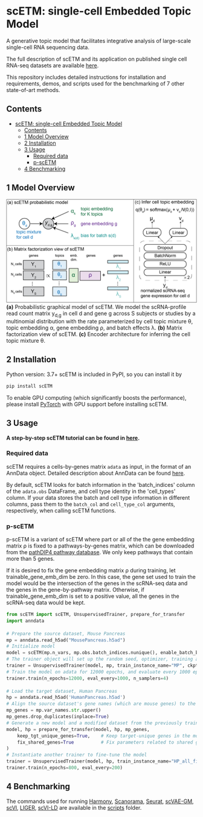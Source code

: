 # scETM: single-cell Embedded Topic Model
A generative topic model that facilitates integrative analysis of large-scale single-cell RNA sequencing data.

The full description of scETM and its application on published single cell RNA-seq datasets are available [here](https://www.biorxiv.org/content/10.1101/2021.01.13.426593v1).

This repository includes detailed instructions for installation and requirements, demos, and scripts used for the benchmarking of 7 other state-of-art methods.


## Contents ##

- [scETM: single-cell Embedded Topic Model](#scetm-single-cell-embedded-topic-model)
  - [Contents](#contents)
  - [1 Model Overview](#1-model-overview)
  - [2 Installation](#2-installation)
  - [3 Usage](#3-usage)
    - [Required data](#required-data)
    - [p-scETM](#p-scetm)
  - [4 Benchmarking](#4-benchmarking)

## 1 Model Overview

![](doc/scETM.png "scETM model overview")
**(a)** Probabilistic graphical model of scETM. We model the scRNA-profile read count matrix y<sub>d,g</sub> in cell d and gene g across S subjects or studies by a multinomial distribution with the rate parameterized by cell topic mixture θ, topic embedding α, gene embedding ρ, and batch effects λ. **(b)** Matrix factorization view of scETM. **(c)** Encoder architecture for inferring the cell topic mixture θ.

## 2 Installation
Python version: 3.7+
scETM is included in PyPI, so you can install it by

```bash
pip install scETM
```

To enable GPU computing (which significantly boosts the performance), please install [PyTorch](https://pytorch.org/) with GPU support before installing scETM.

## 3 Usage
**A step-by-step scETM tutorial can be found in [here](/notebooks/scETM%20introductory%20tutorial.ipynb).**

### Required data
scETM requires a cells-by-genes matrix `adata` as input, in the format of an AnnData object. Detailed description about AnnData can be found [here](https://anndata.readthedocs.io/en/latest/).

By default, scETM looks for batch information in the 'batch_indices' column of the `adata.obs` DataFrame, and cell type identity in the 'cell_types' column. If your data stores the batch and cell type information in different columns, pass them to the `batch_col` and `cell_type_col` arguments, respectively, when calling scETM functions.

### p-scETM
p-scETM is a variant of scETM where part or all of the the gene embedding matrix ρ is fixed to a pathways-by-genes matrix, which can be downloaded from the [pathDIP4 pathway database](http://ophid.utoronto.ca/pathDIP/Download.jsp). We only keep pathways that contain more than 5 genes.

If it is desired to fix the gene embedding matrix ρ during training, let trainable_gene_emb_dim be zero. In this case, the gene set used to train the model would be the intersection of the genes in the scRNA-seq data and the genes in the gene-by-pathway matrix. Otherwise, if trainable_gene_emb_dim is set to a positive value, all the genes in the scRNA-seq data would be kept.

```python
from scETM import scETM, UnsupervisedTrainer, prepare_for_transfer
import anndata

# Prepare the source dataset, Mouse Pancreas
mp = anndata.read_h5ad("MousePancreas.h5ad")
# Initialize model
model = scETM(mp.n_vars, mp.obs.batch_indices.nunique(), enable_batch_bias=True)
# The trainer object will set up the random seed, optimizer, training and evaluation loop, checkpointing and logging.
trainer = UnsupervisedTrainer(model, mp, train_instance_name="MP", ckpt_dir="../results")
# Train the model on adata for 12000 epochs, and evaluate every 1000 epochs. Use 4 threads to sample minibatches.
trainer.train(n_epochs=12000, eval_every=1000, n_samplers=4)

# Load the target dataset, Human Pancreas
hp = anndata.read_h5ad('HumanPancreas.h5ad')
# Align the source dataset's gene names (which are mouse genes) to the target dataset (which are human genes)
mp_genes = mp.var_names.str.upper()
mp_genes.drop_duplicates(inplace=True)
# Generate a new model and a modified dataset from the previously trained model and the mp_genes
model, hp = prepare_for_transfer(model, hp, mp_genes,
	keep_tgt_unique_genes=True,    # Keep target-unique genes in the model and the target dataset
    fix_shared_genes=True          # Fix parameters related to shared genes in the model
)
# Instantiate another trainer to fine-tune the model
trainer = UnsupervisedTrainer(model, hp, train_instance_name="HP_all_fix", ckpt_dir="../results", init_lr=5e-4)
trainer.train(n_epochs=800, eval_every=200)
```


<a name="benchmarking"></a>
## 4 Benchmarking
The commands used for running [Harmony](https://github.com/immunogenomics/harmony), [Scanorama](https://github.com/brianhie/scanorama), [Seurat](https://satijalab.org/seurat/), [scVAE-GM](https://github.com/scvae/scvae), [scVI](https://github.com/YosefLab/scvi-tools), [LIGER](https://macoskolab.github.io/liger/), [scVI-LD](https://www.biorxiv.org/content/10.1101/737601v1.full.pdf) are available in the [scripts](/scripts) folder.
